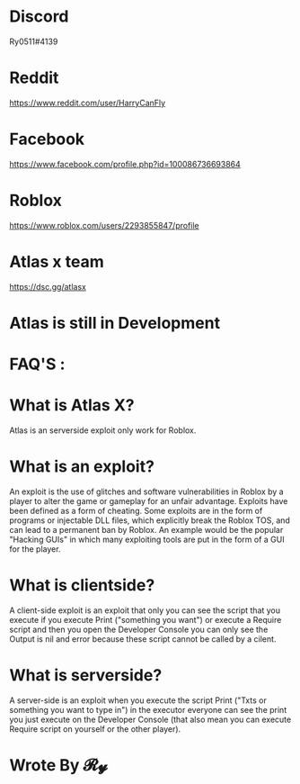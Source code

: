 # Discord
Ry0511#4139

# Reddit
https://www.reddit.com/user/HarryCanFly

# Facebook
https://www.facebook.com/profile.php?id=100086736693864

# Roblox
https://www.roblox.com/users/2293855847/profile

# Atlas x team
https://dsc.gg/atlasx

# Atlas is still in Development 
 # FAQ'S :
# What is Atlas X?
Atlas is an serverside exploit only work for Roblox.

# What is an exploit?
An exploit is the use of glitches and software vulnerabilities in Roblox by a player to alter the game or gameplay for an unfair advantage. Exploits have been defined as a form of cheating.
Some exploits are in the form of programs or injectable DLL files, which explicitly break the Roblox TOS, and can lead to a permanent ban by Roblox. An example would be the popular "Hacking GUIs" in which many exploiting tools are put in the form of a GUI for the player.

# What is clientside?
A client-side exploit is an exploit that only you can see the script that you execute if you execute Print ("something you want") or execute a Require script and then you open the Developer Console you can only see the Output is nil and error because these script cannot be called by a cilent.

# What is serverside?
A server-side is an exploit when you execute the script Print ("Txts or something you want to type in") in the executor everyone can see the print you just execute on the Developer Console (that also mean you can execute Require script on yourself or the other player).
# Wrote By 𝓡𝔂
